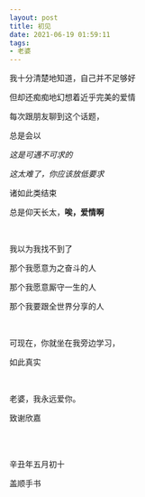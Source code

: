 ```yaml
---
layout: post
title: 初见
date: 2021-06-19 01:59:11
tags:
- 老婆
---
```



我十分清楚地知道，自己并不足够好

但却还痴痴地幻想着近乎完美的爱情
<!-- more -->
每次跟朋友聊到这个话题，

总是会以

*这是可遇不可求的*

*这太难了，你应该放低要求*

诸如此类结束

总是仰天长太，**唉，爱情啊**

<br>

我以为我找不到了

那个我愿意为之奋斗的人

那个我愿意厮守一生的人

那个我要跟全世界分享的人

<br>

可现在，你就坐在我旁边学习，

如此真实

<br>

老婆，我永远爱你。

致谢欣嘉

<br><br>

辛丑年五月初十

盖顺手书


